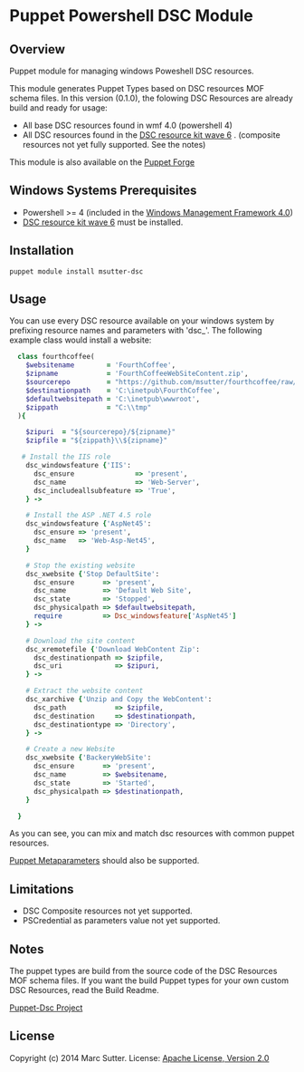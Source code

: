 Puppet Powershell DSC Module
============================

## Overview
Puppet module for managing windows Poweshell DSC resources.

This module generates Puppet Types based on DSC resources MOF schema files.
In this version (0.1.0), the folowing DSC Resources are already build and ready for usage:
- All base DSC resources found in wmf 4.0 (powershell 4)
- All DSC resources found in the [DSC resource kit wave 6](http://gallery.technet.microsoft.com/DSC-Resource-Kit-All-c449312d) . (composite resources not yet fully supported. See the notes)

This module is also available on the [Puppet Forge](https://forge.puppetlabs.com/msutter/dsc)

## Windows Systems Prerequisites
 - Powershell >= 4 (included in the [Windows Management Framework 4.0](http://www.microsoft.com/en-us/download/details.aspx?id=40855))
 - [DSC resource kit wave 6](http://gallery.technet.microsoft.com/DSC-Resource-Kit-All-c449312d) must be installed.

## Installation
    puppet module install msutter-dsc

## Usage
You can use every DSC resource available on your windows system by prefixing resource names and parameters with 'dsc_'.
The following example class would install a website:

```ruby
  class fourthcoffee(
    $websitename        = 'FourthCoffee',
    $zipname            = 'FourthCoffeeWebSiteContent.zip',
    $sourcerepo         = "https://github.com/msutter/fourthcoffee/raw/master",
    $destinationpath    = 'C:\inetpub\FourthCoffee',
    $defaultwebsitepath = 'C:\inetpub\wwwroot',
    $zippath            = "C:\\tmp"
  ){

    $zipuri  = "${sourcerepo}/${zipname}"
    $zipfile = "${zippath}\\${zipname}"

   # Install the IIS role
    dsc_windowsfeature {'IIS':
      dsc_ensure               => 'present',
      dsc_name                 => 'Web-Server',
      dsc_includeallsubfeature => 'True',
    } ->

    # Install the ASP .NET 4.5 role
    dsc_windowsfeature {'AspNet45':
      dsc_ensure => 'present',
      dsc_name   => 'Web-Asp-Net45',
    }

    # Stop the existing website
    dsc_xwebsite {'Stop DefaultSite':
      dsc_ensure       => 'present',
      dsc_name         => 'Default Web Site',
      dsc_state        => 'Stopped',
      dsc_physicalpath => $defaultwebsitepath,
      require          => Dsc_windowsfeature['AspNet45']
    } ->

    # Download the site content
    dsc_xremotefile {'Download WebContent Zip':
      dsc_destinationpath => $zipfile,
      dsc_uri             => $zipuri,
    } ->

    # Extract the website content 
    dsc_xarchive {'Unzip and Copy the WebContent':
      dsc_path            => $zipfile,
      dsc_destination     => $destinationpath,
      dsc_destinationtype => 'Directory',
    } ->

    # Create a new Website
    dsc_xwebsite {'BackeryWebSite':
      dsc_ensure       => 'present',
      dsc_name         => $websitename,
      dsc_state        => 'Started',
      dsc_physicalpath => $destinationpath,
    }

  }
```

As you can see, you can mix and match dsc resources with common puppet resources.

[Puppet Metaparameters](https://docs.puppetlabs.com/references/latest/metaparameter.html) should also be supported.

## Limitations
- DSC Composite resources not yet supported.
- PSCredential as parameters value not yet supported.

## Notes
The puppet types are build from the source code of the DSC Resources MOF schema files.
If you want the build Puppet types for your own custom DSC Resources, read the Build Readme.

[Puppet-Dsc Project](https://github.com/msutter/puppet-dsc)

## License
Copyright (c) 2014 Marc Sutter.
License: [Apache License, Version 2.0](https://raw.githubusercontent.com/msutter/puppet-dsc/forge/LICENSE)